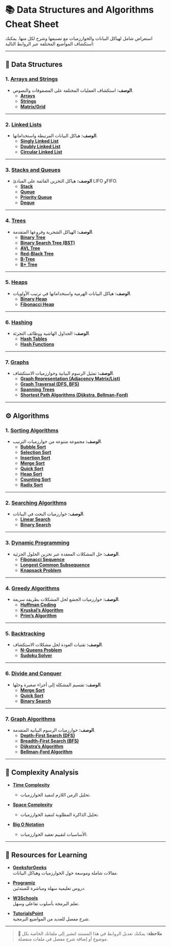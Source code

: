 # 📚 Data Structures and Algorithms Cheat Sheet

استعراض شامل لهياكل البيانات والخوارزميات مع تصنيفها وشرح لكل منها. يمكنك استكشاف المواضيع المختلفة عبر الروابط التالية:

---

## 🔢 Data Structures

### 1. **[Arrays and Strings](#arrays-and-strings)**  
   - **الوصف:** استكشاف العمليات المختلفة على المصفوفات والنصوص.
     - **[Arrays](#arrays)**
     - **[Strings](#strings)**
     - **[Matrix/Grid](#matrixgrid)**

---

### 2. **[Linked Lists](#linked-lists)**  
   - **الوصف:** هياكل البيانات المرتبطة واستخداماتها.
     - **[Singly Linked List](#singly-linked-list)**
     - **[Doubly Linked List](#doubly-linked-list)**
     - **[Circular Linked List](#circular-linked-list)**

---

### 3. **[Stacks and Queues](#stacks-and-queues)**  
   - **الوصف:** هياكل التخزين القائمة على المبادئ LIFO وFIFO.
     - **[Stack](#stack)**
     - **[Queue](#queue)**
     - **[Priority Queue](#priority-queue)**
     - **[Deque](#deque)**

---

### 4. **[Trees](#trees)**  
   - **الوصف:** الهياكل الشجرية وفروعها المتقدمة.
     - **[Binary Tree](#binary-tree)**
     - **[Binary Search Tree (BST)](#binary-search-tree-bst)**
     - **[AVL Tree](#avl-tree)**
     - **[Red-Black Tree](#red-black-tree)**
     - **[B-Tree](#b-tree)**
     - **[B+ Tree](#b-plus-tree)**

---

### 5. **[Heaps](#heaps)**  
   - **الوصف:** هياكل البيانات الهرمية واستخداماتها في ترتيب الأولويات.
     - **[Binary Heap](#binary-heap)**
     - **[Fibonacci Heap](#fibonacci-heap)**

---

### 6. **[Hashing](#hashing)**  
   - **الوصف:** الجداول الهاشية ووظائف التجزئة.
     - **[Hash Tables](#hash-tables)**
     - **[Hash Functions](#hash-functions)**

---

### 7. **[Graphs](#graphs)**  
   - **الوصف:** تمثيل الرسوم البيانية وخوارزميات الاستكشاف.
     - **[Graph Representation (Adjacency Matrix/List)](#graph-representation-adjacency-matrixlist)**
     - **[Graph Traversal (DFS, BFS)](#graph-traversal-dfs-bfs)**
     - **[Spanning Trees](#spanning-trees)**
     - **[Shortest Path Algorithms (Dijkstra, Bellman-Ford)](#shortest-path-algorithms-dijkstra-bellman-ford)**

---

## ⚙️ Algorithms

### 1. **[Sorting Algorithms](#sorting-algorithms)**  
   - **الوصف:** مجموعة متنوعة من خوارزميات الترتيب.
     - **[Bubble Sort](#bubble-sort)**
     - **[Selection Sort](#selection-sort)**
     - **[Insertion Sort](#insertion-sort)**
     - **[Merge Sort](#merge-sort)**
     - **[Quick Sort](#quick-sort)**
     - **[Heap Sort](#heap-sort)**
     - **[Counting Sort](#counting-sort)**
     - **[Radix Sort](#radix-sort)**

---

### 2. **[Searching Algorithms](#searching-algorithms)**  
   - **الوصف:** خوارزميات البحث في البيانات.
     - **[Linear Search](#linear-search)**
     - **[Binary Search](#binary-search)**

---

### 3. **[Dynamic Programming](#dynamic-programming)**  
   - **الوصف:** حل المشكلات المعقدة عبر تخزين الحلول الجزئية.
     - **[Fibonacci Sequence](#fibonacci-sequence)**
     - **[Longest Common Subsequence](#longest-common-subsequence)**
     - **[Knapsack Problem](#knapsack-problem)**

---

### 4. **[Greedy Algorithms](#greedy-algorithms)**  
   - **الوصف:** خوارزميات الجشع لحل المشكلات بطريقة سريعة.
     - **[Huffman Coding](#huffman-coding)**
     - **[Kruskal’s Algorithm](#kruskals-algorithm)**
     - **[Prim’s Algorithm](#prims-algorithm)**

---

### 5. **[Backtracking](#backtracking)**  
   - **الوصف:** تقنيات العودة لحل مشكلات الاستكشاف.
     - **[N-Queens Problem](#n-queens-problem)**
     - **[Sudoku Solver](#sudoku-solver)**

---

### 6. **[Divide and Conquer](#divide-and-conquer)**  
   - **الوصف:** تقسيم المشكلة إلى أجزاء صغيرة وحلها.
     - **[Merge Sort](#merge-sort)**
     - **[Quick Sort](#quick-sort)**
     - **[Binary Search](#binary-search)**

---

### 7. **[Graph Algorithms](#graph-algorithms)**  
   - **الوصف:** خوارزميات الرسوم البيانية المتقدمة.
     - **[Depth-First Search (DFS)](#depth-first-search-dfs)**
     - **[Breadth-First Search (BFS)](#breadth-first-search-bfs)**
     - **[Dijkstra’s Algorithm](#dijkstras-algorithm)**
     - **[Bellman-Ford Algorithm](#bellman-ford-algorithm)**

---

## 📏 Complexity Analysis

- **[Time Complexity](#time-complexity)**  
    - تحليل الزمن اللازم لتنفيذ الخوارزميات.
  
- **[Space Complexity](#space-complexity)**  
    - تحليل الذاكرة المطلوبة لتنفيذ الخوارزميات.
  
- **[Big O Notation](#big-o-notation)**  
    - الأساسيات لتقييم تعقيد الخوارزميات.

---

## 📖 Resources for Learning

- **[GeeksforGeeks](https://www.geeksforgeeks.org/)**  
    مقالات شاملة وموسعة حول الخوارزميات وهياكل البيانات.
  
- **[Programiz](https://www.programiz.com/)**  
    دروس تعليمية سهلة ومباشرة للمبتدئين.
  
- **[W3Schools](https://www.w3schools.com/)**  
    تعلم البرمجة بأسلوب تفاعلي وسهل.
  
- **[TutorialsPoint](https://www.tutorialspoint.com/)**  
    شرح مفصل للعديد من المواضيع البرمجية.

---

> **🎯 ملاحظة:** يمكنك تعديل الروابط في هذا المستند لتشير إلى ملفاتك الخاصة بكل موضوع أو إضافة شرح مفصل في ملفات منفصلة.
